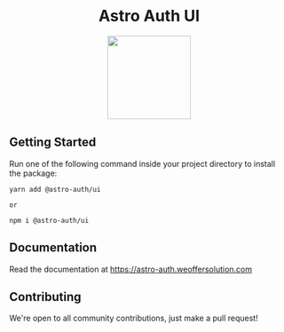 <br/>

<h1 align="center">Astro Auth UI</h1>

<p align="center">
  <img height="150px" src="https://astro-auth.weoffersolution.com/astroauth/astroauth.png" />
</p>

## Getting Started

Run one of the following command inside your project directory to install the package:

```
yarn add @astro-auth/ui

or

npm i @astro-auth/ui
```

## Documentation

Read the documentation at <https://astro-auth.weoffersolution.com>

## Contributing

We're open to all community contributions, just make a pull request!
